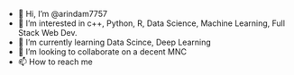 - 👋 Hi, I’m @arindam7757
- 👀 I’m interested in c++, Python, R, Data Science, Machine Learning, Full Stack Web Dev.
- 🌱 I’m currently learning Data Scince, Deep Learning
- 💞️ I’m looking to collaborate on a decent MNC
- 📫 How to reach me

<!---
arindam7757/arindam7757 is a ✨ special ✨ repository because its `README.md` (this file) appears on your GitHub profile.
You can click the Preview link to take a look at your changes.
--->
